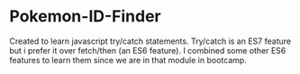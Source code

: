 # Pokemon-ID-Finder

Created to learn javascript try/catch statements.  Try/catch is an ES7 feature but i prefer it over fetch/then (an ES6 feature).  I combined some other ES6 features to learn them since we are in that module in bootcamp.
